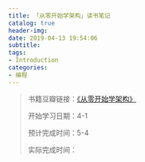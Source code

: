 ```yaml
---
title: 「从零开始学架构」读书笔记
catalog: true
header-img:
date: 2019-04-13 19:54:06
subtitle:
tags:
- Introduction
categories:
- 编程
---
```

> 书籍豆瓣链接：[《从零开始学架构》](https://book.douban.com/subject/30335935/)
> 
> 开始学习日期：4-1
> 
> 预计完成时间：5-4
>
> 实际完成时间：